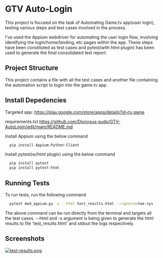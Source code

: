 
# GTV Auto-Login

This project is focused on the task of Automating Game.tv app(user login), testing various steps and test cases involved in the process.

I've used the Appium webdriver for automating the user login flow, involving identifying the login/home/landing, etc pages within the app.
These steps have been constituted as test cases and pytest(with html plugin) has been used to generate the final consolidated test report.






## Project Structure

This project contains a file with all the test cases and another file containing the automation script to login into the game.tv app.

  
## Install Depedencies

Targeted app: https://play.google.com/store/apps/details?id=tv.game

requirements.txt https://github.com/Dionysus-sudo/GTV-AutoLogin/edit/main/README.md

Install Appium using the below command

```bash
  pip install Appium-Python-Client
```

Install pytest(w/html plugin) using the below command

```bash
  pip install pytest
  pip install pytest-html
```



## Running Tests

To run tests, run the following command

```bash
  pytest mod_appium.py -s --html test_results.html --capture=tee-sys
```
The above command can be run directly from the terminal and targets all the test cases.
--html and -s argument is being given to generate the html results to file 'test_results.html' and stdout the logs respectively.




  
## Screenshots

[![test-results.png](https://i.postimg.cc/C13Cdhp7/test-results.png)](https://postimg.cc/JDQH2WnH)

  
